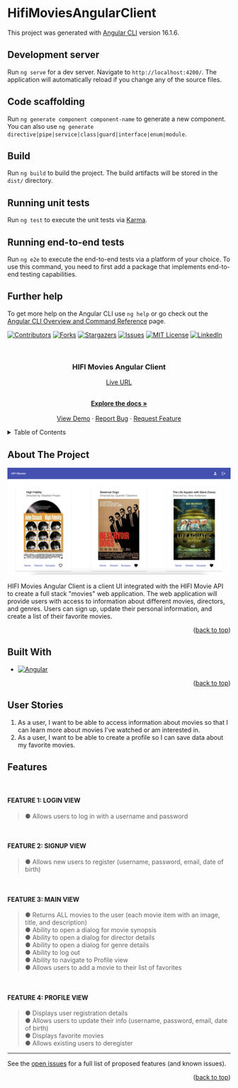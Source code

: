 # HifiMoviesAngularClient

This project was generated with [Angular CLI](https://github.com/angular/angular-cli) version 16.1.6.

## Development server

Run `ng serve` for a dev server. Navigate to `http://localhost:4200/`. The application will automatically reload if you change any of the source files.

## Code scaffolding

Run `ng generate component component-name` to generate a new component. You can also use `ng generate directive|pipe|service|class|guard|interface|enum|module`.

## Build

Run `ng build` to build the project. The build artifacts will be stored in the `dist/` directory.

## Running unit tests

Run `ng test` to execute the unit tests via [Karma](https://karma-runner.github.io).

## Running end-to-end tests

Run `ng e2e` to execute the end-to-end tests via a platform of your choice. To use this command, you need to first add a package that implements end-to-end testing capabilities.

## Further help

To get more help on the Angular CLI use `ng help` or go check out the [Angular CLI Overview and Command Reference](https://angular.io/cli) page.

<!-- Improved compatibility of back to top link: See: https://github.com/othneildrew/Best-README-Template/pull/73 -->

<a name="readme-top"></a>

<!--
*** Thanks for checking out the Best-README-Template. If you have a suggestion
*** that would make this better, please fork the repo and create a pull request
*** or simply open an issue with the tag "enhancement".
*** Don't forget to give the project a star!
*** Thanks again! Now go create something AMAZING! :D
-->

<!-- PROJECT SHIELDS -->
<!--
*** I'm using markdown "reference style" links for readability.
*** Reference links are enclosed in brackets [ ] instead of parentheses ( ).
*** See the bottom of this document for the declaration of the reference variables
*** for contributors-url, forks-url, etc. This is an optional, concise syntax you may use.
*** https://www.markdownguide.org/basic-syntax/#reference-style-links
-->

[![Contributors][contributors-shield]][contributors-url]
[![Forks][forks-shield]][forks-url]
[![Stargazers][stars-shield]][stars-url]
[![Issues][issues-shield]][issues-url]
[![MIT License][license-shield]][license-url]
[![LinkedIn][linkedin-shield]][linkedin-url]

<!-- PROJECT LOGO -->
<br />
<div align="center">

<h3 align="center">HIFI Movies Angular Client</h3>
<a href="https://carbon-42.github.io/hifiMovies-angular-client" target="_blank">Live URL</a>

  <p align="center">
    <!-- project_description -->
    <br />
    <a href="https://github.com/Carbon-42/hifiMovies-angular-client"><strong>Explore the docs »</strong></a>
    <br />
    <br />
    <a href="https://github.com/Carbon-42/hifiMovies-angular-client">View Demo</a>
    ·
    <a href="https://github.com/Carbon-42/hifiMovies-angular-client/issues">Report Bug</a>
    ·
    <a href="https://github.com/Carbon-42/hifiMovies-angular-client/issues">Request Feature</a>
  </p>
</div>

<!-- TABLE OF CONTENTS -->
<details>
  <summary>Table of Contents</summary>
  <ol>
    <li>
      <a href="#about-the-project">About The Project</a>
    </li>
    <li><a href="#built-with">Built With</a></li>
    <li><a href="#user-stories">User Stories</a></li>
    <li><a href="#features">Features</a></li>
    <!-- <li> -->
      <!-- <a href="#getting-started">Getting Started</a> -->
      <!-- <ul> -->
        <!-- <li><a href="#prerequisites">Prerequisites</a></li> -->
        <!-- <li><a href="#installation">Installation</a></li> -->
      <!-- </ul> -->
    <!-- </li> -->
    <!-- <li><a href="#usaxge">Usage</a></li> -->
    <!-- <li><a href="#contributing">Contributing</a></li> -->
    <!-- <li><a href="#license">License</a></li> -->
    <!-- <li><a href="#contact">Contact</a></li> -->
    <!-- <li><a href="#acknowledgments">Acknowledgments</a></li> -->
  </ol>
</details>

<!-- ABOUT THE PROJECT -->

## About The Project

<img src="./Screenshot.png">

HIFI Movies Angular Client is a client UI integrated with the HIFI Movie API to create a full stack "movies" web application. The web application will provide users with access to information about different movies, directors, and genres. Users can sign up, update their personal information, and create a list of their favorite movies.

<!-- Here's a blank template to get started: To avoid retyping too much info. Do a search and replace with your text editor for the following: `Carbon-42`, `hifiMovies-angular-client`, ``, `brad-richardson-6`, `email_client`, `email`, `A Time & Place`, `project_description` -->

<p align="right">(<a href="#readme-top">back to top</a>)</p>

## Built With

- [![Angular][Angular.io]][Angular-url]

<p align="right">(<a href="#readme-top">back to top</a>)</p>

<!-- GETTING STARTED -->

<!-- ## Getting Started

This is an example of how you may give instructions on setting up your project locally.
To get a local copy up and running follow these simple example steps.

### Prerequisites

This is an example of how to list things you need to use the software and how to install them.

- npm
  ```sh
  npm install npm@latest -g
  ```

### Installation

1. Get a free API Key at [https://example.com](https://example.com)
2. Clone the repo
   ```sh
   git clone https://github.com/Carbon-42/hifiMovies-angular-client.git
   ```
3. Install NPM packages
   ```sh
   npm install
   ```
4. Enter your API in `config.js`
   ```js
   const API_KEY = "ENTER YOUR API";
   ```

<p align="right">(<a href="#readme-top">back to top</a>)</p> -->

<!-- USAGE EXAMPLES -->

<!-- ## Usage

Use this space to show useful examples of how a project can be used. Additional screenshots, code examples and demos work well in this space. You may also link to more resources.

_For more examples, please refer to the [Documentation](https://example.com)_

<p align="right">(<a href="#readme-top">back to top</a>)</p> -->

<!-- ## User Stories -->

## User Stories

1. As a user, I want to be able to access information about movies so that I can learn more
   about movies I’ve watched or am interested in.
   <br>
2. As a user, I want to be able to create a profile so I can save data about my favorite movies.
   <br>

<!-- ## Features -->

## Features

   <br>

#### FEATURE 1: LOGIN VIEW

> ● Allows users to log in with a username and password

<br>

#### FEATURE 2: SIGNUP VIEW

> ● Allows new users to register (username, password, email, date of birth)

<br>

#### FEATURE 3: MAIN VIEW

> ● Returns ALL movies to the user (each movie item with an image, title, and description)  
> ● Ability to open a dialog for movie synopsis  
> ● Ability to open a dialog for director details  
> ● Ability to open a dialog for genre details  
> ● Ability to log out  
> ● Ability to navigate to Profile view  
> ● Allows users to add a movie to their list of favorites

<br>

#### FEATURE 4: PROFILE VIEW

> ● Displays user registration details  
> ● Allows users to update their info (username, password, email, date of birth)  
> ● Displays favorite movies  
> ● Allows existing users to deregister

---

See the [open issues](https://github.com/Carbon-42/hifiMovies-angular-client/issues) for a full list of proposed features (and known issues).

<p align="right">(<a href="#readme-top">back to top</a>)</p>

<!-- CONTRIBUTING -->

<!-- ## Contributing

Contributions are what make the open source community such an amazing place to learn, inspire, and create. Any contributions you make are **greatly appreciated**.

If you have a suggestion that would make this better, please fork the repo and create a pull request. You can also simply open an issue with the tag "enhancement".
Don't forget to give the project a star! Thanks again!

1. Fork the Project
2. Create your Feature Branch (`git checkout -b feature/AmazingFeature`)
3. Commit your Changes (`git commit -m 'Add some AmazingFeature'`)
4. Push to the Branch (`git push origin feature/AmazingFeature`)
5. Open a Pull Request -->

<!-- <p align="right">(<a href="#readme-top">back to top</a>)</p> -->

<!-- LICENSE -->

<!-- ## License

Distributed under the MIT License. See `LICENSE.txt` for more information.

<p align="right">(<a href="#readme-top">back to top</a>)</p> -->

<!-- CONTACT -->

<!-- ## Contact -->

<!-- Your Name - [@](https://twitter.com/) - email@email_client.com

Project Link: [https://github.com/Carbon-42/hifiMovies-angular-client](https://github.com/Carbon-42/hifiMovies-angular-client)

<p align="right">(<a href="#readme-top">back to top</a>)</p> -->

<!-- ACKNOWLEDGMENTS -->

<!-- ## Acknowledgments

- []()
- []()
- []() -->

<!-- <p align="right">(<a href="#readme-top">back to top</a>)</p> -->

<!-- MARKDOWN LINKS & IMAGES -->
<!-- https://www.markdownguide.org/basic-syntax/#reference-style-links -->

[contributors-shield]: https://img.shields.io/github/contributors/Carbon-42/hifiMovies-angular-client.svg?style=for-the-badge
[contributors-url]: https://github.com/Carbon-42/hifiMovies-angular-client/graphs/contributors
[forks-shield]: https://img.shields.io/github/forks/Carbon-42/hifiMovies-angular-client.svg?style=for-the-badge
[forks-url]: https://github.com/Carbon-42/hifiMovies-angular-client/network/members
[stars-shield]: https://img.shields.io/github/stars/Carbon-42/hifiMovies-angular-client.svg?style=for-the-badge
[stars-url]: https://github.com/Carbon-42/hifiMovies-angular-client/stargazers
[issues-shield]: https://img.shields.io/github/issues/Carbon-42/hifiMovies-angular-client.svg?style=for-the-badge
[issues-url]: https://github.com/Carbon-42/hifiMovies-angular-client/issues
[license-shield]: https://img.shields.io/github/license/Carbon-42/hifiMovies-angular-client.svg?style=for-the-badge
[license-url]: https://github.com/Carbon-42/hifiMovies-angular-client/blob/master/LICENSE.txt
[linkedin-shield]: https://img.shields.io/badge/-LinkedIn-black.svg?style=for-the-badge&logo=linkedin&colorB=555
[linkedin-url]: https://linkedin.com/in/brad-richardson-6
[product-screenshot]: images/screenshot.png
[Next.js]: https://img.shields.io/badge/next.js-000000?style=for-the-badge&logo=nextdotjs&logoColor=white
[Next-url]: https://nextjs.org/
[React.js]: https://img.shields.io/badge/React-20232A?style=for-the-badge&logo=react&logoColor=61DAFB
[React-url]: https://reactjs.org/
[Vue.js]: https://img.shields.io/badge/Vue.js-35495E?style=for-the-badge&logo=vuedotjs&logoColor=4FC08D
[Vue-url]: https://vuejs.org/
[Angular.io]: https://img.shields.io/badge/Angular-DD0031?style=for-the-badge&logo=angular&logoColor=white
[Angular-url]: https://angular.io/
[Svelte.dev]: https://img.shields.io/badge/Svelte-4A4A55?style=for-the-badge&logo=svelte&logoColor=FF3E00
[Svelte-url]: https://svelte.dev/
[Laravel.com]: https://img.shields.io/badge/Laravel-FF2D20?style=for-the-badge&logo=laravel&logoColor=white
[Laravel-url]: https://laravel.com
[Bootstrap.com]: https://img.shields.io/badge/Bootstrap-563D7C?style=for-the-badge&logo=bootstrap&logoColor=white
[Bootstrap-url]: https://getbootstrap.com
[JQuery.com]: https://img.shields.io/badge/jQuery-0769AD?style=for-the-badge&logo=jquery&logoColor=white
[JQuery-url]: https://jquery.com
